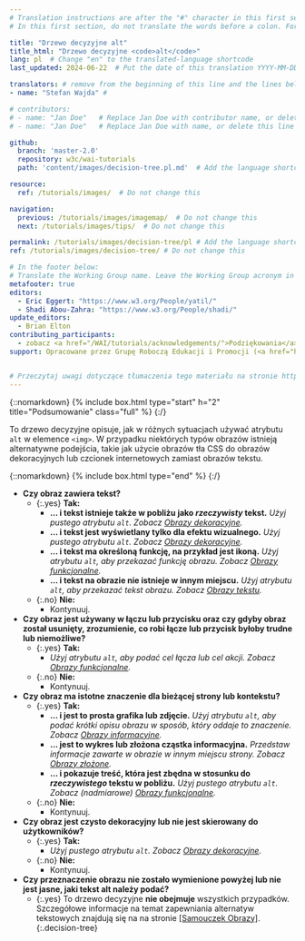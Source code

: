 ```yaml
---
# Translation instructions are after the "#" character in this first section. They are comments that do not show up in the web page. You do not need to translate the instructions after "#".
# In this first section, do not translate the words before a colon. For example, do not translate "title:". Do translate the text after "title:".

title: "Drzewo decyzyjne alt"
title_html: "Drzewo decyzyjne <code>alt</code>"
lang: pl  # Change "en" to the translated-language shortcode
last_updated: 2024-06-22  # Put the date of this translation YYYY-MM-DD (with month in the middle)

translators: # remove from the beginning of this line and the lines below: "# " (the hash sign and the space)
- name: "Stefan Wajda" # 

# contributors:
# - name: "Jan Doe"   # Replace Jan Doe with contributor name, or delete this line if none
# - name: "Jan Doe"   # Replace Jan Doe with name, or delete this line if not multiple contributors

github:
  branch: 'master-2.0'
  repository: w3c/wai-tutorials
  path: 'content/images/decision-tree.pl.md'  # Add the language shortcode to the middle of the filename, for example: content/index.fr.md

resource:
  ref: /tutorials/images/  # Do not change this

navigation:
  previous: /tutorials/images/imagemap/  # Do not change this
  next: /tutorials/images/tips/  # Do not change this

permalink: /tutorials/images/decision-tree/pl # Add the language shortcode to the end, with no slash at end, for example: /link/to/page/fr
ref: /tutorials/images/decision-tree/ # Do not change this

# In the footer below:
# Translate the Working Group name. Leave the Working Group acronym in English.
metafooter: true
editors:
  - Eric Eggert: "https://www.w3.org/People/yatil/"
  - Shadi Abou-Zahra: "https://www.w3.org/People/shadi/"
update_editors:
  - Brian Elton
contributing_participants:
  - zobacz <a href="/WAI/tutorials/acknowledgements/">Podziękowania</a>
support: Opracowane przez Grupę Roboczą Edukacji i Promocji (<a href="https://www.w3.org/groups/wg/eowg">EOWG</a>). Opracowane przy wsparciu <a href="https://www.w3.org/WAI/ACT/"> projektu WAI-ACT</a>, współfinansowanego przez <strong>European Commission  Program <abbr title="Technologie Społeczeństwa Informacyjnego">IST</abbr> Komisji Europejskiej</strong>.


# Przeczytaj uwagi dotyczące tłumaczenia tego materiału na stronie https://github.com/w3c/wai-tutorials#readme
---
```


{::nomarkdown}
{% include box.html type="start" h="2" title="Podsumowanie" class="full" %}
{:/}

To drzewo decyzyjne opisuje, jak w różnych sytuacjach używać atrybutu `alt` w elemence `<img>`. W przypadku niektórych typów obrazów istnieją alternatywne podejścia, takie jak użycie obrazów tła CSS do obrazów dekoracyjnych lub czcionek internetowych zamiast obrazów tekstu.

{::nomarkdown}
{% include box.html type="end" %}
{:/}

- **Czy obraz zawiera tekst?**
  - {:.yes} **Tak:**
    -   **…  i tekst istnieje także w pobliżu jako *rzeczywisty* tekst.**
      _Użyj pustego atrybutu  `alt`. Zobacz [Obrazy dekoracyjne](/tutorials/images/decorative/)._
    -   **… i tekst jest wyświetlany tylko dla efektu wizualnego.**
      _Użyj pustego atrybutu  `alt`. Zobacz [Obrazy dekoracyjne](/tutorials/images/decorative/)._
    -   **… i tekst ma określoną funkcję, na przykład jest ikoną.**
      _Użyj atrybutu `alt`, aby przekazać funkcję obrazu. Zobacz [Obrazy funkcjonalne](/tutorials/images/functional/)._
    -   **…  i tekst na obrazie nie istnieje w innym miejscu.** _Użyj atrybutu `alt`, aby przekazać tekst obrazu. Zobacz [Obrazy tekstu](/tutorials/images/textual/#styled-text-decorative-effect)._
  - {:.no} **Nie:**
    - Kontynuuj.
- **Czy obraz jest używany w łączu lub przycisku oraz czy gdyby obraz został usunięty, zrozumienie, co robi łącze lub przycisk byłoby trudne lub niemożliwe?**
  - {:.yes} **Tak:**
    - _Użyj atrybutu `alt`, aby podać cel łącza lub  cel akcji. Zobacz [Obrazy funkcjonalne](/tutorials/images/functional/)._
  - {:.no} **Nie:**
    - Kontynuuj.
- **Czy obraz ma istotne znaczenie dla bieżącej strony lub kontekstu?**
  - {:.yes} **Tak:**
    - **…  i jest to prosta grafika lub zdjęcie.**
      _Użyj atrybutu `alt`, aby podać krótki opisu obrazu w sposób, który oddaje to znaczenie. Zobacz [Obrazy informacyjne](/tutorials/images/informative/)._
    - **… jest to wykres lub złożona cząstka informacyjna.**
      _Przedstaw informacje zawarte w obrazie w innym miejscu strony. Zobacz [Obrazy złożone](/tutorials/images/complex/)._
    - **… i pokazuje treść, która jest zbędna w stosunku do *rzeczywistego* tekstu w pobliżu.**
      _Użyj pustego atrybutu `alt`. Zobacz (nadmiarowe) [Obrazy funkcjonalne](/tutorials/images/functional/#logo-image-within-link-text)._
  - {:.no} **Nie:**
    - Kontynuuj.
- **Czy obraz jest czysto dekoracyjny lub nie jest skierowany do użytkowników?**
  - {:.yes} **Tak:**
    - _Użyj pustego atrybutu `alt`. Zobacz [Obrazy dekoracyjne](/tutorials/images/decorative/)._
  - {:.no} **Nie:**
    - Kontynuuj.
- **Czy przeznaczenie obrazu nie zostało wymienione powyżej lub nie jest jasne, jaki tekst alt należy podać?**
  - {:.yes} To drzewo decyzyjne **nie obejmuje** wszystkich przypadków. Szczegółowe informacje na temat zapewniania alternatyw tekstowych znajdują się na na stronie [[Samouczek Obrazy]](/tutorials/images/).
{:.decision-tree}

